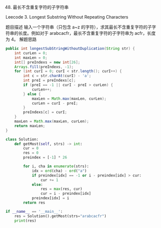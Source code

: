 48. 最长不含重复字符的子字符串

Leecode 3. Longest Substring Without Repeating Characters

题目描述
输入一个字符串（只包含 a~z 的字符），求其最长不含重复字符的子字符串的长度。例如对于 arabcacfr，最长不含重复字符的子字符串为 acfr，长度为 4。
解题思路

```java
public int longestSubStringWithoutDuplication(String str) {
    int curLen = 0;
    int maxLen = 0;
    int[] preIndexs = new int[26];
    Arrays.fill(preIndexs, -1);
    for (int curI = 0; curI < str.length(); curI++) {
        int c = str.charAt(curI) - 'a';
        int preI = preIndexs[c];
        if (preI == -1 || curI - preI > curLen) {
            curLen++;
        } else {
            maxLen = Math.max(maxLen, curLen);
            curLen = curI - preI;
        }
        preIndexs[c] = curI;
    }
    maxLen = Math.max(maxLen, curLen);
    return maxLen;
}
```

```python
class Solution:
    def getMost(self, strs) -> int:
        cur = 0
        res = 0
        preindex = [-1] * 26

        for i, cha in enumerate(strs):
            idx = ord(cha) - ord("a")
            if preindex[idx] == -1 or i - preindex[idx] > cur:
                cur += 1
            else:
                res = max(res, cur)
                cur = i - preindex[idx]
            preindex[idx] = i
        return res

if __name__ == '__main__':
    res = Solution().getMost(strs="arabcacfr")
    print(res)
```